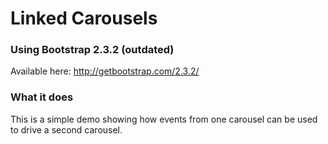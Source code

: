 # Linked Carousels

### Using Bootstrap 2.3.2 (outdated)
Available here: http://getbootstrap.com/2.3.2/

### What it does
This is a simple demo showing how events from one carousel can be used to drive a second carousel.
